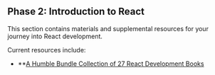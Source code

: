## Phase 2: Introduction to React

This section contains materials and supplemental resources for your journey into React development.

Current resources include:
- **[A Humble Bundle Collection of 27 React Development Books](https://drive.google.com/drive/folders/1VNgHsoShR0LieYxXT39bI4bVXMY09kGb?usp=sharing)